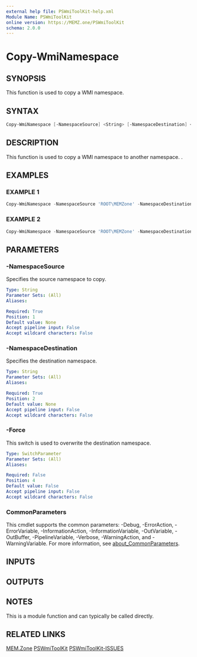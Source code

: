 ```yaml
---
external help file: PSWmiToolKit-help.xml
Module Name: PSWmiToolKit
online version: https://MEMZ.one/PSWmiToolKit
schema: 2.0.0
---
```


# Copy-WmiNamespace

## SYNOPSIS

This function is used to copy a WMI namespace.

## SYNTAX

```powershell
Copy-WmiNamespace [-NamespaceSource] <String> [-NamespaceDestination] <String> [-Force] [<CommonParameters>]
```

## DESCRIPTION

This function is used to copy a WMI namespace to another namespace.
.

## EXAMPLES

### EXAMPLE 1

```powershell
Copy-WmiNamespace -NamespaceSource 'ROOT\MEMZone' -NamespaceDestination 'ROOT\cimv2' -Force
```

### EXAMPLE 2

```powershell
Copy-WmiNamespace -NamespaceSource 'ROOT\MEMZone' -NamespaceDestination 'ROOT\cimv2' -ErrorAction 'SilentlyContinue'
```

## PARAMETERS

### -NamespaceSource

Specifies the source namespace to copy.

```yaml
Type: String
Parameter Sets: (All)
Aliases:

Required: True
Position: 1
Default value: None
Accept pipeline input: False
Accept wildcard characters: False
```

### -NamespaceDestination

Specifies the destination namespace.

```yaml
Type: String
Parameter Sets: (All)
Aliases:

Required: True
Position: 2
Default value: None
Accept pipeline input: False
Accept wildcard characters: False
```

### -Force

This switch is used to overwrite the destination namespace.

```yaml
Type: SwitchParameter
Parameter Sets: (All)
Aliases:

Required: False
Position: 4
Default value: False
Accept pipeline input: False
Accept wildcard characters: False
```

### CommonParameters

This cmdlet supports the common parameters: -Debug, -ErrorAction, -ErrorVariable, -InformationAction, -InformationVariable, -OutVariable, -OutBuffer, -PipelineVariable, -Verbose, -WarningAction, and -WarningVariable.
For more information, see [about_CommonParameters](http://go.microsoft.com/fwlink/?LinkID=113216).

## INPUTS

## OUTPUTS

## NOTES

This is a module function and can typically be called directly.

## RELATED LINKS

[MEM.Zone](https://MEM.Zone)
[PSWmiToolKit](https://MEMZ.one/PSWmiToolKit)
[PSWmiToolKit-ISSUES](https://MEMZ.one/PSWmiToolKit-ISSUES)
